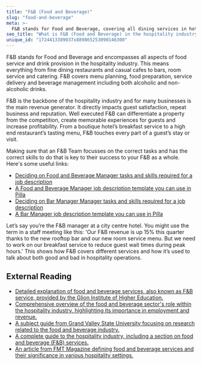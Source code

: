 ```yaml
---
title: "F&B (Food and Beverage)"
slug: "food-and-beverage"
meta: >-
  F&B stands for Food and Beverage, covering all dining services in hotels, restaurants, cafes, and bars. It includes everything from meal preparation to service.
seo_title: "What is F&B (Food and Beverage) in the hospitality industry?"
unique_id: "1724413389037x889865253090146300"
---
```


F&B stands for Food and Beverage and encompasses all aspects of food service and drink provision in the hospitality industry. This means everything from fine dining restaurants and casual cafes to bars, room service and catering. F&B covers menu planning, food preparation, service delivery and beverage management including both alcoholic and non-alcoholic drinks.
 
F&B is the backbone of the hospitality industry and for many businesses is the main revenue generator. It directly impacts guest satisfaction, repeat business and reputation. Well executed F&B can differentiate a property from the competition, create memorable experiences for guests and increase profitability. From a boutique hotel’s breakfast service to a high end restaurant’s tasting menu, F&B touches every part of a guest’s stay or visit.
 
Making sure that an F&B Team focusses on the correct tasks and has the correct skills to do that is key to their success to your F&B as a whole. Here's some useful links:
 
- [Deciding on Food and Beverage Manager tasks and skills required for a job description](https://yourpilla.com/blog/food-beverage-manager-duties)
- [A Food and Beverage Manager job description template you can use in Pilla](https://yourpilla.com/templates/food-beverage-manager-job-description)
- [Deciding on Bar Manager Manager tasks and skills required for a job description](https://yourpilla.com/blog/bar-manager-duties)
- [A Bar Manager job description template you can use in Pilla](https://yourpilla.com/templates/bar-manager-job-description)

Let’s say you’re the F&B manager at a city centre hotel. You might use the term in a staff meeting like this: 'Our F&B revenue is up 15% this quarter thanks to the new rooftop bar and our new room service menu. But we need to work on our breakfast service to reduce guest wait times during peak hours.' This shows how F&B covers different services and how it’s used to talk about both good and bad in hospitality operations.
 
## External Reading
 
- [Detailed explanation of food and beverage services, also known as F&B service, provided by the Glion Institute of Higher Education.](https://www.glion.edu/magazine/food-beverage-service/)
- [Comprehensive overview of the food and beverage sector's role within the hospitality industry, highlighting its importance in employment and revenue.](https://www.siteminder.com/r/food-and-beverage-in-hospitality-industry/)
- [A subject guide from Grand Valley State University focusing on research related to the food and beverage industry.](https://libguides.gvsu.edu/c.php?g=574154&p=8046533)
- [A complete guide to the hospitality industry, including a section on food and beverage (F&B) services.](https://www.cvent.com/en/blog/hospitality/what-is-the-hospitality-industry)
- [An article from FMT Magazine defining food and beverage services and their significance in various hospitality settings.](https://fmtmagazine.in/what-are-food-and-beverage-services/)